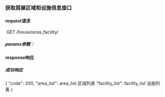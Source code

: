 ### 获取房屋区域和设施信息接口



#### request请求

​	GET /house/area_facility/

##### params参数：



#### response响应


##### 成功响应

{
    "code": 200,
    "area_list": area_list  区域列表
    "facility_list": facility_list  设施列表 
}
